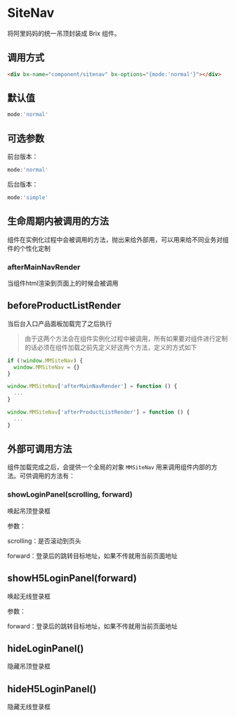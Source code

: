 # SiteNav

将阿里妈妈的统一吊顶封装成 Brix 组件。

## 调用方式

```html
<div bx-name="component/sitenav" bx-options="{mode:'normal'}"></div>
```

## 默认值

```javascript
mode:'normal'
```

## 可选参数

前台版本：

```javascript
mode:'normal'
```

后台版本：

```javascript
mode:'simple'
```

## 生命周期内被调用的方法

组件在实例化过程中会被调用的方法，抛出来给外部用，可以用来给不同业务对组件的个性化定制

### afterMainNavRender

当组件html渲染到页面上的时候会被调用

## beforeProductListRender

当后台入口产品面板加载完了之后执行

> 由于这两个方法会在组件实例化过程中被调用，所有如果要对组件进行定制的话必须在组件加载之前先定义好这两个方法，定义的方式如下

```javascript
if (!window.MMSiteNav) {
  window.MMSiteNav = {}
}

window.MMSiteNav['afterMainNavRender'] = function () {
  ...
}

window.MMSiteNav['afterProductListRender'] = function () {
  ...
}
```


## 外部可调用方法

组件加载完成之后，会提供一个全局的对象 `MMSiteNav` 用来调用组件内部的方法。可供调用的方法有：

### showLoginPanel(scrolling, forward)

唤起吊顶登录框

参数：

scrolling：是否滚动到页头

forward：登录后的跳转目标地址，如果不传就用当前页面地址

## showH5LoginPanel(forward)

唤起无线登录框

参数：

forward：登录后的跳转目标地址，如果不传就用当前页面地址

## hideLoginPanel()

隐藏吊顶登录框

## hideH5LoginPanel()

隐藏无线登录框
